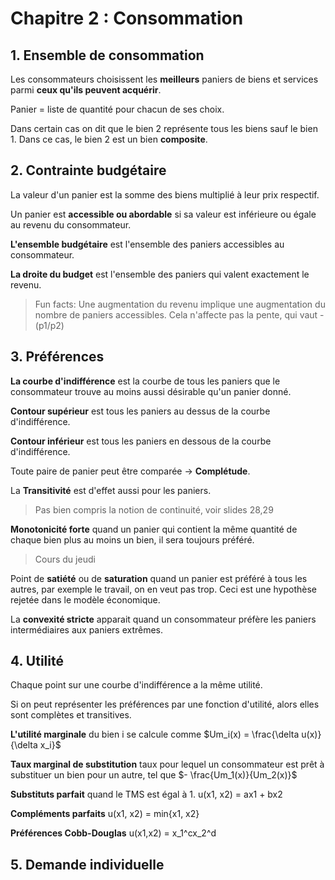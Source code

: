<!-- Afficher un haricot ![Haricot non disponible](www.google.com/images/haricot)-->

# Chapitre 2 : Consommation
## 1. Ensemble de consommation

Les consommateurs choisissent les **meilleurs** paniers de biens et services parmi **ceux qu'ils peuvent acquérir**.

Panier = liste de quantité pour chacun de ses choix.

Dans certain cas on dit que le bien 2 représente tous les biens sauf le bien 1. Dans ce cas, le bien 2 est un bien **composite**.

## 2. Contrainte budgétaire
La valeur d'un panier est la somme des biens multiplié à leur prix respectif.

Un panier est **accessible ou abordable** si sa valeur est inférieure ou égale au revenu du consommateur.

**L'ensemble budgétaire** est l'ensemble des paniers accessibles au consommateur.

**La droite du budget** est l'ensemble des paniers qui valent exactement le revenu.

> Fun facts:
> Une augmentation du revenu implique une augmentation du nombre de paniers accessibles.
> Cela n'affecte pas la pente, qui vaut -(p1/p2)

## 3. Préférences
**La courbe d'indifférence** est la courbe de tous les paniers que le consommateur trouve au moins aussi désirable qu'un panier donné.

**Contour supérieur** est tous les paniers au dessus de la courbe d'indifférence.

**Contour inférieur** est tous les paniers en dessous de la courbe d'indifférence.

Toute paire de panier peut être comparée -> **Complétude**.

La **Transitivité** est d'effet aussi pour les paniers.

>Pas bien compris la notion de continuité, voir slides 28,29

**Monotonicité forte** quand un panier qui contient la même quantité de chaque bien plus au moins un bien, il sera toujours préféré.

> Cours du jeudi

Point de **satiété** ou de **saturation** quand un panier est préféré à tous les autres, par exemple le travail, on en veut pas trop. Ceci est une hypothèse rejetée dans le modèle économique.

La **convexité stricte** apparait quand un consommateur préfère les paniers intermédiaires aux paniers extrêmes.

## 4. Utilité
Chaque point sur une courbe d'indifférence a la même utilité.

Si on peut représenter les préférences par une fonction d'utilité, alors elles sont complètes et transitives.

**L'utilité marginale** du bien i se calcule comme $Um_i(x) = \frac{\delta u(x)}{\delta x_i}$

**Taux marginal de substitution** taux pour lequel un consommateur est prêt à substituer un bien pour un autre, tel que $- \frac{Um_1(x)}{Um_2(x)}$

**Substituts parfait** quand le TMS est égal à 1. u(x1, x2) = ax1 + bx2

**Compléments parfaits** u(x1, x2) = min{x1, x2}

**Préférences Cobb-Douglas** u(x1,x2) = x_1^cx_2^d


## 5. Demande individuelle
